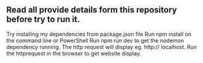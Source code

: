 ## Read all provide details form this repository before try to run it.
Try installing my dependencies from package.json file
Run npm install on the command line or PowerShell 
Run npm run dev to get the nodemon dependency running.
The http request will display eg. http:// localhost.
Run the httprequest in the browser to get website display.
